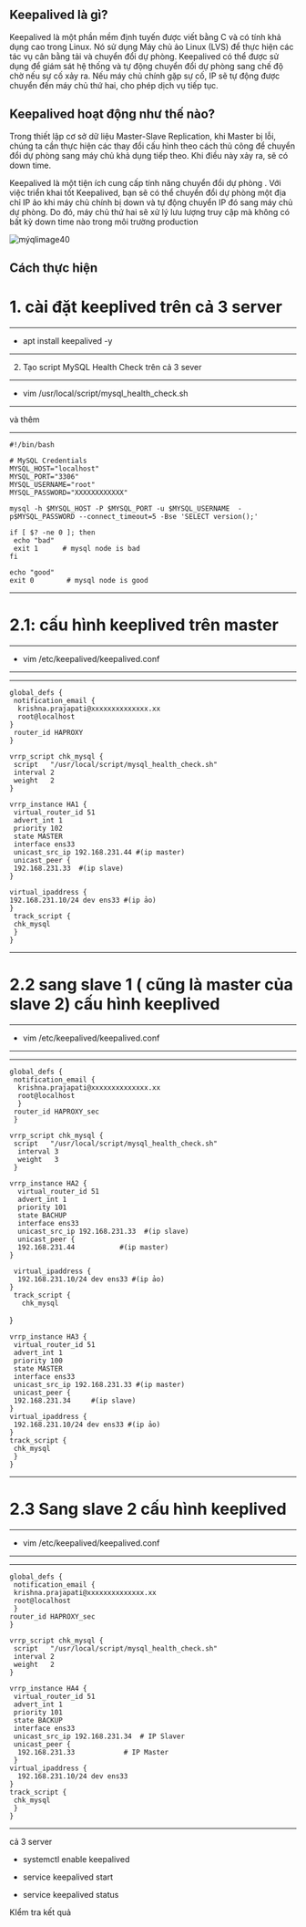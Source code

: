 
## Keepalived là gì?

Keepalived là một phần mềm định tuyến được viết bằng C và có tính khả dụng cao trong Linux. Nó sử dụng Máy chủ ảo Linux (LVS) để thực hiện các tác vụ cân bằng tải và chuyển đổi dự phòng. Keepalived có thể được sử dụng để giám sát hệ thống và tự động chuyển đổi dự phòng sang chế độ chờ nếu sự cố xảy ra. Nếu máy chủ chính gặp sự cố, IP sẽ tự động được chuyển đến máy chủ thứ hai, cho phép dịch vụ tiếp tục.


## Keepalived hoạt động như thế nào?

Trong thiết lập cơ sở dữ liệu Master-Slave Replication, khi Master bị lỗi, chúng ta cần thực hiện các thay đổi cấu hình theo cách thủ công để chuyển đổi dự phòng sang máy chủ khả dụng tiếp theo. Khi điều này xảy ra, ​​sẽ có down time.

Keepalived là một tiện ích cung cấp tính năng chuyển đổi dự phòng . Với việc triển khai tốt Keepalived, bạn sẽ có thể chuyển đổi dự phòng một địa chỉ IP ảo khi máy chủ chính bị down và tự động chuyển IP đó sang máy chủ dự phòng. Do đó, máy chủ thứ hai sẽ xử lý lưu lượng truy cập mà không có bất kỳ down time nào trong môi trường production


![mýqlimage40](Image/mysqlimage40.png)



## Cách thực hiện


# 1. cài đặt keeplived trên cả 3 server

---
- apt install keepalived -y
---

2. Tạo script MySQL Health Check trên cả 3 sever

---
- vim /usr/local/script/mysql_health_check.sh
---

và thêm

---
    #!/bin/bash

    # MySQL Credentials
    MYSQL_HOST="localhost"
    MYSQL_PORT="3306"
    MYSQL_USERNAME="root"
    MYSQL_PASSWORD="XXXXXXXXXXXX"

    mysql -h $MYSQL_HOST -P $MYSQL_PORT -u $MYSQL_USERNAME  -p$MYSQL_PASSWORD --connect_timeout=5 -Bse 'SELECT version();'

    if [ $? -ne 0 ]; then
     echo "bad"
     exit 1      # mysql node is bad
    fi

    echo "good"
    exit 0        # mysql node is good

---

# 2.1: cấu hình keeplived trên master 

---
- vim /etc/keepalived/keepalived.conf 
---
---
    global_defs {
     notification_email {
      krishna.prajapati@xxxxxxxxxxxxxx.xx
      root@localhost
    }
     router_id HAPROXY
    } 

    vrrp_script chk_mysql {
     script   "/usr/local/script/mysql_health_check.sh"
     interval 2
     weight   2
    }

    vrrp_instance HA1 {
     virtual_router_id 51
     advert_int 1
     priority 102
     state MASTER
     interface ens33
     unicast_src_ip 192.168.231.44 #(ip master)
     unicast_peer {
     192.168.231.33  #(ip slave)               
    }

    virtual_ipaddress {
    192.168.231.10/24 dev ens33 #(ip ảo)
    }
     track_script {
     chk_mysql
     }
    }
---



# 2.2 sang slave 1 ( cũng là master của slave 2) cấu hình keeplived

---
- vim /etc/keepalived/keepalived.conf 
---
---
    global_defs {
     notification_email {
      krishna.prajapati@xxxxxxxxxxxxxx.xx
      root@localhost
      }
     router_id HAPROXY_sec
     }

    vrrp_script chk_mysql {
     script   "/usr/local/script/mysql_health_check.sh"
      interval 3
      weight   3
     }

    vrrp_instance HA2 {
      virtual_router_id 51
      advert_int 1
      priority 101
      state BACHUP
      interface ens33
      unicast_src_ip 192.168.231.33  #(ip slave)  
      unicast_peer {
      192.168.231.44           #(ip master)
    }

     virtual_ipaddress {
      192.168.231.10/24 dev ens33 #(ip ảo)
    }
     track_script {
       chk_mysql
  }


    vrrp_instance HA3 {
     virtual_router_id 51
     advert_int 1
     priority 100
     state MASTER
     interface ens33
     unicast_src_ip 192.168.231.33 #(ip master)
     unicast_peer {
     192.168.231.34     #(ip slave)            
    }
    virtual_ipaddress {
     192.168.231.10/24 dev ens33 #(ip ảo)
    }
    track_script {
     chk_mysql
     }
    }
---


# 2.3 Sang slave 2 cấu hình keeplived

---
- vim /etc/keepalived/keepalived.conf 
---

---
    global_defs {
     notification_email {
     krishna.prajapati@xxxxxxxxxxxxxx.xx
     root@localhost
     }
    router_id HAPROXY_sec
    }

    vrrp_script chk_mysql {
     script   "/usr/local/script/mysql_health_check.sh"
     interval 2
     weight   2
    }

    vrrp_instance HA4 {
     virtual_router_id 51
     advert_int 1
     priority 101
     state BACKUP
     interface ens33
     unicast_src_ip 192.168.231.34  # IP Slaver
     unicast_peer {
      192.168.231.33            # IP Master 
     }
    virtual_ipaddress {
      192.168.231.10/24 dev ens33
    }
    track_script {
     chk_mysql
     }
    }
---

cả 3 server

- systemctl enable keepalived

- service keepalived start

- service keepalived status

 KIểm tra kết quả







